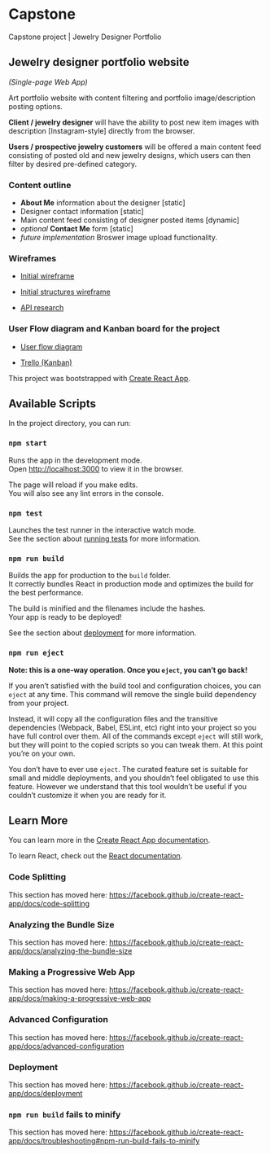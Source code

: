 # Capstone
Capstone project | Jewelry Designer Portfolio


## Jewelry designer portfolio website
_(Single-page Web App)_

Art portfolio website with content filtering and portfolio image/description posting options.

**Client / jewelry designer** will have the ability to post new item images with description [Instagram-style] directly from the browser.

**Users / prospective jewelry customers** will be offered a main content feed consisting of posted old and new jewelry designs, which users can then filter by desired pre-defined category.

### Content outline

- **About Me** information about the designer [static]
- Designer contact information [static]
- Main content feed consisting of designer posted items [dynamic]
- _optional_ **Contact Me** form [static]
- _future implementation_ Broswer image upload functionality.

### Wireframes 

- <a href="https://github.com/free4mOriginal/capstone/blob/master/docs/Wireframe.jpg" title="Initial wireframe">Initial wireframe</a>

- <a href="https://github.com/free4mOriginal/capstone/blob/master/docs/Initial-structures.jpg" title="User flow diagram">Initial structures wireframe</a>

- <a href="https://github.com/free4mOriginal/capstone/blob/master/docs/APIs-.jpg" title="User flow diagram">API research</a>

### User Flow diagram and Kanban board for the project

- <a href="https://github.com/free4mOriginal/capstone/blob/master/docs/Capstone-diagram.pdf" title="User flow diagram">User flow diagram</a>

- <a href="https://trello.com/b/hnqw7xVf/capstone-jewelry-portfolio" title="User flow diagram" target="_black">Trello (Kanban)</a>



This project was bootstrapped with [Create React App](https://github.com/facebook/create-react-app).

## Available Scripts

In the project directory, you can run:

### `npm start`

Runs the app in the development mode.<br>
Open [http://localhost:3000](http://localhost:3000) to view it in the browser.

The page will reload if you make edits.<br>
You will also see any lint errors in the console.

### `npm test`

Launches the test runner in the interactive watch mode.<br>
See the section about [running tests](https://facebook.github.io/create-react-app/docs/running-tests) for more information.

### `npm run build`

Builds the app for production to the `build` folder.<br>
It correctly bundles React in production mode and optimizes the build for the best performance.

The build is minified and the filenames include the hashes.<br>
Your app is ready to be deployed!

See the section about [deployment](https://facebook.github.io/create-react-app/docs/deployment) for more information.

### `npm run eject`

**Note: this is a one-way operation. Once you `eject`, you can’t go back!**

If you aren’t satisfied with the build tool and configuration choices, you can `eject` at any time. This command will remove the single build dependency from your project.

Instead, it will copy all the configuration files and the transitive dependencies (Webpack, Babel, ESLint, etc) right into your project so you have full control over them. All of the commands except `eject` will still work, but they will point to the copied scripts so you can tweak them. At this point you’re on your own.

You don’t have to ever use `eject`. The curated feature set is suitable for small and middle deployments, and you shouldn’t feel obligated to use this feature. However we understand that this tool wouldn’t be useful if you couldn’t customize it when you are ready for it.

## Learn More

You can learn more in the [Create React App documentation](https://facebook.github.io/create-react-app/docs/getting-started).

To learn React, check out the [React documentation](https://reactjs.org/).

### Code Splitting

This section has moved here: https://facebook.github.io/create-react-app/docs/code-splitting

### Analyzing the Bundle Size

This section has moved here: https://facebook.github.io/create-react-app/docs/analyzing-the-bundle-size

### Making a Progressive Web App

This section has moved here: https://facebook.github.io/create-react-app/docs/making-a-progressive-web-app

### Advanced Configuration

This section has moved here: https://facebook.github.io/create-react-app/docs/advanced-configuration

### Deployment

This section has moved here: https://facebook.github.io/create-react-app/docs/deployment

### `npm run build` fails to minify

This section has moved here: https://facebook.github.io/create-react-app/docs/troubleshooting#npm-run-build-fails-to-minify
